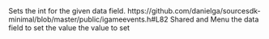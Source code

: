 <function name="SetInt" parent="IGameEvent" type="classfunc">
	<description>Sets the int for the given data field.</description>
	<source>https://github.com/danielga/sourcesdk-minimal/blob/master/public/igameevents.h#L82</source>
	<realm>Shared and Menu</realm>
	<args>
		<arg name="keyName" type="const char*" default="NULL">the data field to set the value</arg>
		<arg name="value" type="int">the value to set</arg>
	</args>
</function>